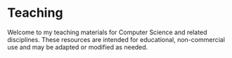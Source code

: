 # Teaching

Welcome to my teaching materials for Computer Science and related disciplines. These resources are intended for educational, non-commercial use and may be adapted or modified as needed.
